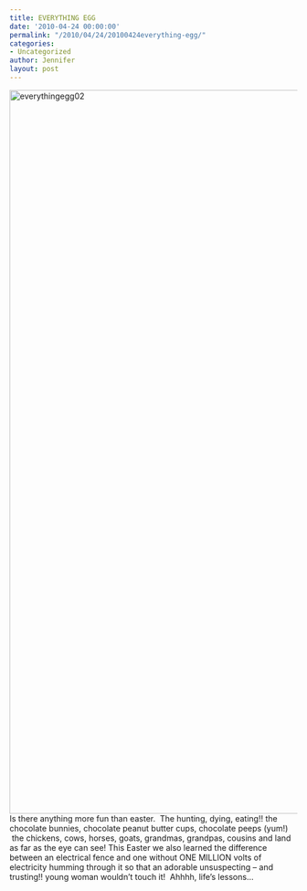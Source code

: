 ```yaml
---
title: EVERYTHING EGG
date: '2010-04-24 00:00:00'
permalink: "/2010/04/24/20100424everything-egg/"
categories:
- Uncategorized
author: Jennifer
layout: post
---
```


[<img title="everythingegg02" height="1267" alt="everythingegg02" width="950" class="alignleft size-full wp-image-669" src="http://static.squarespace.com/static/50db6bb3e4b015296cd43789/50dfa5b1e4b0dc6320e0b5ea/50dfa5b2e4b0dc6320e0b777/1273576680000/?format=original" />](http://www.flickr.com/photos/jenniferandJennifers_photos/sets/72157623886091296/)Is there anything more fun than easter.  The hunting, dying, eating!! the chocolate bunnies, chocolate peanut butter cups, chocolate peeps (yum!)  the chickens, cows, horses, goats, grandmas, grandpas, cousins and land as far as the eye can see! This Easter we also learned the difference between an electrical fence and one without ONE MILLION volts of electricity humming through it so that an adorable unsuspecting &#8211; and trusting!! young woman wouldn&#8217;t touch it!  Ahhhh, life&#8217;s lessons&#8230;

